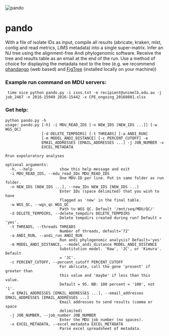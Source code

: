 ![pando](http://upliftconnect.com/wp-content/uploads/2016/03/pando-trees-1.jpg)
# pando
With a file of isolate IDs as input, compile all results (abricate, kraken, mlst, contig and read metrics, LIMS metadata) into a single super-matrix.  Infer an NJ tree using the alignment-free Andi phylogenomic software.  Receive the tree and results table as an email at the end of the run.  Use a method of choice for displaying the metadata next to the tree (e.g. we recommend [phandango](https://jameshadfield.github.io/phandango/) (web based) and [FigTree](http://tree.bio.ed.ac.uk/software/figtree/) (installed locally on your machine))

### Example run command on MDU servers:
` time nice python pando.py -i isos.txt -e recipient@unimelb.edu.au -j job_2467 -n 2016-15949 2016-15442 -x CPE_ongoing_20160801.xlsx`

### Get help:
```
python pando.py -h
usage: pando.py [-h] -i MDU_READ_IDS [-n NEW_IDS [NEW_IDS ...]] [-w WGS_QC]
                [-d DELETE_TEMPDIRS] [-t THREADS] [-a ANDI_RUN]
                [-m MODEL_ANDI_DISTANCE] [-c PERCENT_CUTOFF] -e
                EMAIL_ADDRESSES [EMAIL_ADDRESSES ...] -j JOB_NUMBER -x
                EXCEL_METADATA

Rrun expoloratory analyses

optional arguments:
  -h, --help            show this help message and exit
  -i MDU_READ_IDS, --mdu_read_IDs MDU_READ_IDS
                        One MDU-ID per line. Put in same folder as run folder.
  -n NEW_IDS [NEW_IDS ...], --new_IDs NEW_IDS [NEW_IDS ...]
                        Enter IDs (space delimited) that you wish to have
                        flagged as 'new' in the final table.
  -w WGS_QC, --wgs_qc WGS_QC
                        Path to WGS QC. Default '/mnt/seq/MDU/QC/'
  -d DELETE_TEMPDIRS, --delete_tempdirs DELETE_TEMPDIRS
                        Delete tempdirs created during run? Default = 'yes'.
  -t THREADS, --threads THREADS
                        Number of threads, default='72'
  -a ANDI_RUN, --andi_run ANDI_RUN
                        Run andi phylogenomic analysis? Default='yes'
  -m MODEL_ANDI_DISTANCE, --model_andi_distance MODEL_ANDI_DISTANCE
                        Substitution model. 'Raw', 'JC', or 'Kimura'. Default
                        = 'JC'.
  -c PERCENT_CUTOFF, --percent_cutoff PERCENT_CUTOFF
                        For abricate, call the gene 'present' if greater than
                        this value and 'maybe' if less than this value.
                        Default = 95. NB: 100 percent = '100', not '1'.
  -e EMAIL_ADDRESSES [EMAIL_ADDRESSES ...], --email_addresses EMAIL_ADDRESSES [EMAIL_ADDRESSES ...]
                        Email addresses to send results (comma or space
                        delimited)
  -j JOB_NUMBER, --job_number JOB_NUMBER
                        Enter the MDU job number (no spaces).
  -x EXCEL_METADATA, --excel_metadata EXCEL_METADATA
                        Parse excel spreadsheet of metadata.
```

